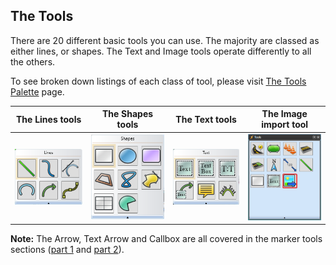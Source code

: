 ## The Tools

There are 20 different basic tools you can use. The majority are classed as either lines, or shapes. The Text and Image tools operate differently to all the others.

To see broken down listings of each class of tool, please visit [The Tools Palette](/docs/rapid-plan/3.%20The%20RapidPlan%20Screen/3.2.2.2%20The%20Tools%20Palette.md) page.

|The **Lines tools**|The **Shapes tools**|The **Text tools**  |The **Image import tool**|
|----------------------------------|------------------------------------|----------------------------------|----------------------------------------|
| ![Lines](./assets/Lines.png)         | ![Shapes](./assets/Shapes.png)          | ![Text](./assets/Text.png)          | ![Image](./assets/Image.png)               |


**Note:** The Arrow, Text Arrow and Callbox are all covered in the marker tools sections ([part 1](/docs/rapid-plan/9.%20The%20Marker%20Tools/9.15.4%20The%20Six%20Distance%20Markers%20(pt1).md) and [part 2](/docs/rapid-plan/9.%20The%20Marker%20Tools/9.15.4%20The%20Six%20Distance%20Markers%20(pt2).md)).




